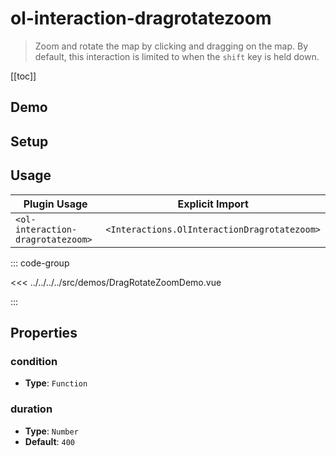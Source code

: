 # ol-interaction-dragrotatezoom

> Zoom and rotate the map by clicking and dragging on the map. By default, this interaction is limited to when the `shift` key is held down.

[[toc]]

## Demo

<script setup lang="ts">
import DragRotateZoomDemo from "@demos/DragRotateZoomDemo.vue"
</script>

<ClientOnly>
<DragRotateZoomDemo/>
</ClientOnly>

## Setup

<!--@include: ../../interactions.plugin.md-->

## Usage

| Plugin Usage                      |               Explicit Import                |
| --------------------------------- | :------------------------------------------: |
| `<ol-interaction-dragrotatezoom>` | `<Interactions.OlInteractionDragrotatezoom>` |

::: code-group

<<< ../../../../src/demos/DragRotateZoomDemo.vue

:::

## Properties

### condition

- **Type**: `Function`

### duration

- **Type**: `Number`
- **Default**: `400`
